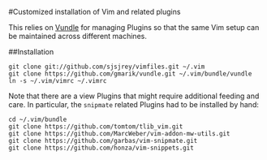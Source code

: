 #Customized installation of Vim and related plugins

This relies on [Vundle](https://github.com/VundleVim/Vundle.vim) for managing Plugins so that the same Vim setup can be maintained across different machines.

##Installation

	git clone git://github.com/sjsjrey/vimfiles.git ~/.vim
	git clone https://github.com/gmarik/vundle.git ~/.vim/bundle/vundle
	ln -s ~/.vim/vimrc ~/.vimrc


Note that there are a view Plugins that might require additional feeding and care. In particular, the `snipmate` related Plugins had to be installed by hand:
	
	cd ~/.vim/bundle
	git clone https://github.com/tomtom/tlib_vim.git
	git clone https://github.com/MarcWeber/vim-addon-mw-utils.git
	git clone https://github.com/garbas/vim-snipmate.git
	git clone https://github.com/honza/vim-snippets.git 

